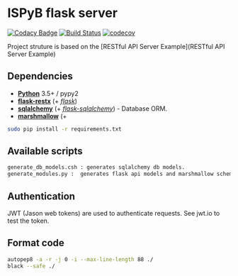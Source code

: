 # ISPyB flask server

[![Codacy Badge](https://api.codacy.com/project/badge/Grade/2126d052de464a27bf9a60ef27012e2f)](https://app.codacy.com/manual/IvarsKarpics/ispyb_backend_prototype?utm_source=github.com&utm_medium=referral&utm_content=IvarsKarpics/ispyb_backend_prototype&utm_campaign=Badge_Grade_Dashboard)
[![Build Status](https://travis-ci.org/mxcube/mxcube.svg?branch=master)](https://travis-ci.org/IvarsKarpics/ispyb_backend_prototype)
[![codecov](https://codecov.io/gh/IvarsKarpics/ispyb_backend_prototype/branch/master/graph/badge.svg)](https://codecov.io/gh/IvarsKarpics/ispyb_backend_prototype)


Project struture is based on the [RESTful API Server Example](RESTful API Server Example)

## Dependencies

* [**Python**](https://www.python.org/) 3.5+ / pypy2
* [**flask-restx**](https://github.com/python-restx/flask-restx) (+
  [*flask*](http://flask.pocoo.org/))
* [**sqlalchemy**](http://www.sqlalchemy.org/) (+
  [*flask-sqlalchemy*](http://flask-sqlalchemy.pocoo.org/)) - Database ORM.
* [**marshmallow**](http://marshmallow.rtfd.org/) (+


```bash
sudo pip install -r requirements.txt
```

## Available scripts
```bash
generate_db_models.csh : generates sqlalchemy db models.
generate_modules.py :  generates flask api models and marshmallow schemas. Generates a simple resource.py if it does not exist.
```

## Authentication
JWT (Jason web tokens) are used to authenticate requests. See jwt.io to test the token.

## Format code
```bash
autopep8 -a -r -j 0 -i --max-line-length 88 ./
black --safe ./
```

